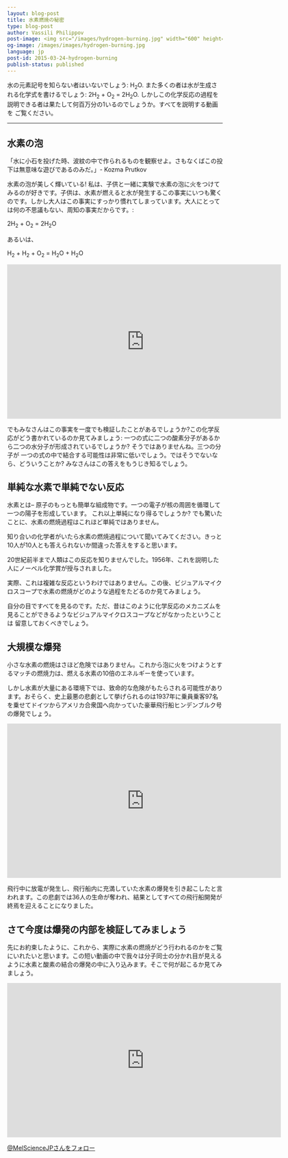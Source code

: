 ```yaml
---
layout: blog-post
title: 水素燃焼の秘密
type: blog-post
author: Vassili Philippov
post-image: <img src="/images/hydrogen-burning.jpg" width="600" height="369" alt="水素燃焼の秘密">
og-image: /images/images/hydrogen-burning.jpg
language: jp
post-id: 2015-03-24-hydrogen-burning
publish-status: published
---
```

水の元素記号を知らない者はいないでしょう: H<sub>2</sub>O. また多くの者は水が生成される化学式を書けるでしょう: 2H<sub>2</sub> + O<sub>2</sub> = 2H<sub>2</sub>O. 
しかしこの化学反応の過程を説明できる者は果たして何百万分の1いるのでしょうか。すべてを説明する動画を ご覧ください。
<!-- more -->

---

## 水素の泡

「水に小石を投げた時、波紋の中で作られるものを観察せよ。さもなくばこの投下は無意味な遊びであるのみだ。」-  Kozma Prutkov

水素の泡が美しく輝いている! 私は、子供と一緒に実験で水素の泡に火をつけてみるのが好きです。子供は、水素が燃えると水が発生するこの事実にいつも驚くのです。しかし大人はこの事実にすっかり慣れてしまっています。大人にとっては何の不思議もない、周知の事実だからです。:

2H<sub>2</sub> + O<sub>2</sub> = 2H<sub>2</sub>O

あるいは、

H<sub>2</sub> + H<sub>2</sub> + O<sub>2</sub> = H<sub>2</sub>O + H<sub>2</sub>O

<iframe width="640" height="360" src="http://www.youtube.com/embed/RuXXLjpc67c?rel=0" frameborder="0" allowfullscreen></iframe>
<br>

でもみなさんはこの事実を一度でも検証したことがあるでしょうか?この化学反応がどう書かれているのか見てみましょう: 一つの式に二つの酸素分子があるから二つの水分子が形成されているでしょうか? そうではありませんね。三つの分子が 一つの式の中で結合する可能性は非常に低いでしょう。ではそうでないなら、どういうことか? みなさんはこの答えをもうじき知るでしょう。

## 単純な水素で単純でない反応

水素とは– 原子のもっとも簡単な組成物です。一つの電子が核の周囲を循環して一つの陽子を形成しています。 これ以上単純になり得るでしょうか? でも驚いたことに、水素の燃焼過程はこれほど単純ではありません。

知り合いの化学者がいたら水素の燃焼過程について聞いてみてください。きっと10人が10人とも答えられないか間違った答えをすると思います。

20世紀前半まで人類はこの反応を知りませんでした。1956年、これを説明した人にノーベル化学賞が授与されました。 


実際、これは複雑な反応というわけではありません。この後、ビジュアルマイクロスコープで水素の燃焼がどのような過程をたどるのか見てみましょう。 

自分の目ですべてを見るのです。ただ、昔はこのように化学反応のメカニズムを見ることができるようなビジュアルマイクロスコープなどがなかったということは 留意しておくべきでしょう。

## 大規模な爆発

小さな水素の燃焼はさほど危険ではありません。これから泡に火をつけようとするマッチの燃焼力は、燃える水素の10倍のエネルギーを使っています。

しかし水素が大量にある環境下では、致命的な危険がもたらされる可能性があります。おそらく、史上最悪の悲劇として挙げられるのは1937年に乗員乗客97名を乗せてドイツからアメリカ合衆国へ向かっていた豪華飛行船ヒンデンブルク号の爆発でしょう。

<iframe width="640" height="360" src="http://www.youtube.com/embed/Q7utL5HonSw?rel=0&start=98" frameborder="0" allowfullscreen></iframe>

飛行中に放電が発生し、飛行船内に充満していた水素の爆発を引き起こしたと言われます。この悲劇では36人の生命が奪われ、結果としてすべての飛行船開発が終焉を迎えることになりました。

## さて今度は爆発の内部を検証してみましょう

先にお約束したように、これから、実際に水素の燃焼がどう行われるのかをご覧にいれたいと思います。この短い動画の中で我々は分子同士の分かれ目が見えるように水素と酸素の結合の爆発の中に入り込みます。そこで何が起こるか見てみましょう。

<iframe width="640" height="360" src="http://www.youtube.com/embed/YuqA_uojSJ4?rel=0" frameborder="0" allowfullscreen></iframe>

<br/>

<!-- Begin Twitter follow -->
<a href="https://twitter.com/MelScienceJP" class="twitter-follow-button" data-show-count="false" data-lang="ja" data-size="large">@MelScienceJPさんをフォロー</a>
<script>!function(d,s,id){var js,fjs=d.getElementsByTagName(s)[0],p=/^http:/.test(d.location)?'http':'https';if(!d.getElementById(id)){js=d.createElement(s);js.id=id;js.src=p+'://platform.twitter.com/widgets.js';fjs.parentNode.insertBefore(js,fjs);}}(document, 'script', 'twitter-wjs');</script>
<!-- End Twitter follow -->
